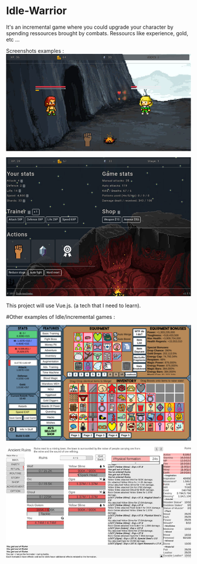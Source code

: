 # Idle-Warrior

It's an incremental game where you could upgrade your character by spending ressources brought by combats.
Ressourcs like experience, gold, etc ...

Screenshots examples :
![Screen 1](screen01.png)

![Screen 2](screen02.png)





This project will use Vue.js. (a tech that I need to learn).

#Other examples of Idle/incremental games : 

![Screen 3](nguidle.jpg)

![Screen 4](yourchronicles.jpg)


